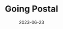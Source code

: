 ---
title: "Going Postal"
authors: "Terry Pratchett"
date: 2023-06-23
star_rating: 5
books/tags:
    - "fiction"
    - "fantasy"
    - "comic"
---